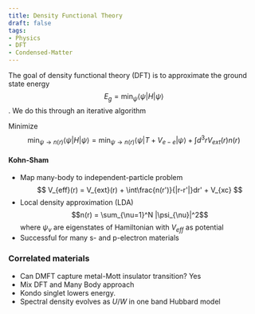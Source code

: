 ```yaml
---
title: Density Functional Theory
draft: false
tags: 
- Physics
- DFT
- Condensed-Matter
---
```


The goal of density functional theory (DFT) is to approximate the ground state energy $$E_g = \text{min}_{\psi} \langle \psi|H|\psi\rangle $$. We do this through an iterative algorithm

Minimize 
$$
\text{min}_{\psi \rightarrow n(r)} \langle \psi|H|\psi\rangle = \text{min}_{\psi \rightarrow n(r)}  \langle \psi|T + V_{e-e}|\psi\rangle  + \int d^3 r V_{ext}(r) n(r)
$$

#### Kohn-Sham 
- Map many-body to independent-particle problem
$$
V_{eff}(r) = V_{ext}(r) + \int\frac{n(r')}{|r-r'|}dr' + V_{xc}
$$
- Local density approximation (LDA)  $$n(r) = \sum_{\nu=1}^N |\psi_{\nu}|^2$$ where $\psi_{\nu}$ are eigenstates of Hamiltonian with $V_{eff}$ as potential
- Successful for many s- and p-electron materials
### Correlated materials
- Can DMFT capture metal-Mott insulator transition? Yes
- Mix DFT and Many Body approach
- Kondo singlet lowers energy. 
- Spectral density evolves as $U/W$ in one band Hubbard model